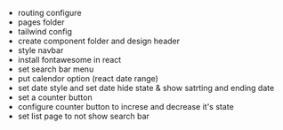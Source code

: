 


- routing configure
- pages folder
- tailwind config
- create component folder and design header
- style navbar
- install fontawesome in react
- set search bar menu
- put calendor option (react date range)
- set date style and set date hide state & show satrting and ending date
- set a counter button
- configure counter button to increse and decrease it's state
- set list page to not show search bar





